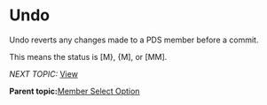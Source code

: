 # Undo

Undo reverts any changes made to a PDS member before a commit.

This means the status is \[M\}, \{M\], or \[MM\].

*NEXT TOPIC:* [View](r_view.md)

**Parent topic:**[Member Select Option](r_member_select_option.md)

